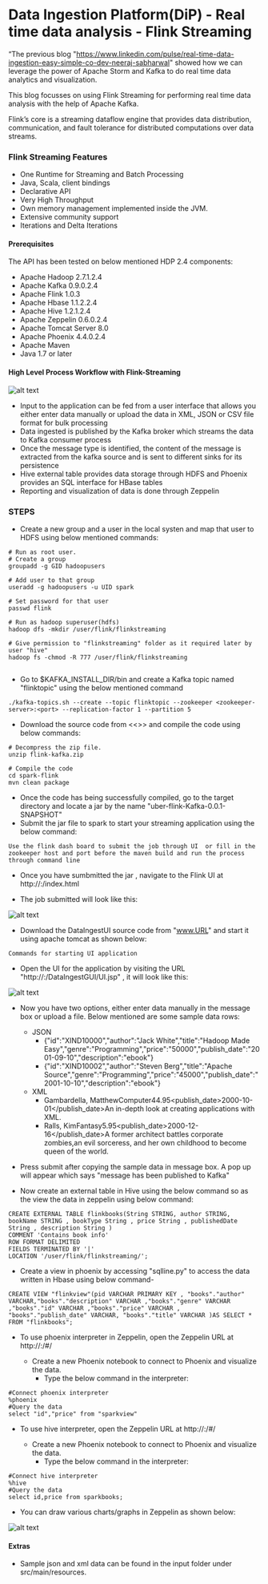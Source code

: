 # Data Ingestion Platform(DiP) - Real time data analysis - Flink Streaming

“The previous blog "https://www.linkedin.com/pulse/real-time-data-ingestion-easy-simple-co-dev-neeraj-sabharwal" showed how we can leverage the power of Apache Storm and Kafka to do real time data analytics and visualization.

This blog focusses on using Flink Streaming for performing real time data analysis with the help of Apache Kafka.

Flink’s core is a streaming dataflow engine that provides data distribution, communication, and fault tolerance for distributed computations over data streams.

### Flink Streaming Features

  - One Runtime for Streaming and Batch Processing
  - Java, Scala, client bindings
  - Declarative API
  - Very High Throughput 
  - Own memory management implemented inside the JVM.
  - Extensive community support
  - Iterations and Delta Iterations


#### Prerequisites
The API has been tested on below mentioned HDP 2.4 components:
- Apache Hadoop 2.7.1.2.4
- Apache Kafka 0.9.0.2.4	
- Apache Flink 1.0.3
- Apache Hbase 1.1.2.2.4
- Apache Hive 1.2.1.2.4
- Apache Zeppelin 0.6.0.2.4
- Apache Tomcat Server 8.0
- Apache Phoenix 4.4.0.2.4
- Apache Maven 
- Java 1.7 or later

#### High Level Process Workflow with Flink-Streaming

![alt text](https://github.com/sumit88/Data-Ingestion-Platform/blob/master/dataingest-flink/src/main/resources/images/Architecture.PNG "Logo Title Text 1") 

- Input to the application can be fed from a user interface that allows you either enter data manually or upload the data in XML, JSON or CSV file format for bulk processing
- Data ingested is published by the Kafka broker which streams the data to Kafka consumer process
- Once the message type is identified, the content of the message is extracted from the kafka source  and is sent to different sinks for its persistence 
- Hive external table provides data storage through HDFS and Phoenix provides an SQL interface for HBase tables
- Reporting and visualization  of data is done through Zeppelin

### STEPS
  - Create a new group and a user in the local systen and map that user to HDFS using below mentioned commands:
```
# Run as root user.
# Create a group
groupadd -g GID hadoopusers

# Add user to that group
useradd -g hadoopusers -u UID spark

# Set password for that user
passwd flink

# Run as hadoop superuser(hdfs)
hadoop dfs -mkdir /user/flink/flinkstreaming

# Give permission to "flinkstreaming" folder as it required later by user "hive"
hadoop fs -chmod -R 777 /user/flink/flinkstreaming


``` 


- Go to $KAFKA_INSTALL_DIR/bin and create a Kafka topic named "flinktopic" using the below mentioned command
```
./kafka-topics.sh --create --topic flinktopic --zookeeper <zookeeper-server>:<port> --replication-factor 1 --partition 5
```

- Download the source code from <<<TODO>>> and compile the code using below commands:

```
# Decompress the zip file.
unzip flink-kafka.zip

# Compile the code
cd spark-flink
mvn clean package
```

- Once the code has being successfully compiled, go to the target directory and locate a jar by the name "uber-flink-Kafka-0.0.1-SNAPSHOT"
- Submit the jar file to spark to start your streaming application using the below command:

```
Use the flink dash board to submit the job through UI  or fill in the zookeeper host and port before the maven build and run the process through command line

```

- Once you have sumbmitted the jar , navigate to the Flink UI at http://<spark-ui-server>:<port>/index.html

- The job submitted will look like this:

![alt text](https://github.com/sumit88/Data-Ingestion-Platform/blob/master/dataingest-flink/src/main/resources/images/FlinkDashBoard.PNG "Logo Title Text 1") 

- Download the DataIngestUI source code from "www.URL" and start it using apache tomcat as shown below:

```
Commands for starting UI application
```

- Open the UI for the application by visiting the URL "http://<tomcat-server>:<port>/DataIngestGUI/UI.jsp" , it will look like this:

![alt text](https://github.com/sumit88/Data-Ingestion-Platform/blob/master/dataingest-flink/src/main/resources/images/DataIngestUI.PNG "Logo Title Text 1") 

- Now you have two options, either enter data manually in the message box or upload a file. Below mentioned are some sample data rows:
    - JSON
        - {"id":"XIND10000","author":"Jack White","title":"Hadoop Made Easy","genre":"Programming","price":"50000","publish_date":"2001-09-10","description":"ebook"}
        - {"id":"XIND10002","author":"Steven Berg","title":"Apache Source","genre":"Programming","price":"45000","publish_date":"2001-10-10","description":"ebook"}
    - XML
       -    <catalog><book id="bk101"><author>Gambardella, Matthew</author><title>XML Developer's Guide</title><genre>Computer</genre><price>44.95</price><publish_date>2000-10-01</publish_date><description>An in-depth look at creating applications with XML.</description></book></catalog>
       -    <catalog><book id="bk102"><author>Ralls, Kim</author><title>Midnight Rain</title><genre>Fantasy</genre><price>5.95</price><publish_date>2000-12-16</publish_date><description>A former architect battles corporate zombies,an evil sorceress, and her own childhood to become queen of the world.</description></book></catalog>

-   Press submit after copying the sample data in message box. A pop up will appear which says "message has been published to Kafka"

- Now create an external table in Hive using the below command so as the view the data in zeppelin using below command:
    
```
CREATE EXTERNAL TABLE flinkbooks(String STRING, author STRING, bookName STRING , bookType String , price String , publishedDate String , description String )
COMMENT 'Contains book info'
ROW FORMAT DELIMITED
FIELDS TERMINATED BY '|'
LOCATION '/user/flink/flinkstreaming/';
```
- Create a view in phoenix by accessing "sqlline.py" to access the data written in Hbase using below command-

```
CREATE VIEW "flinkview"(pid VARCHAR PRIMARY KEY , "books"."author" VARCHAR,"books"."description" VARCHAR ,"books"."genre" VARCHAR ,"books"."id" VARCHAR ,"books"."price" VARCHAR , "books"."publish_date" VARCHAR, "books"."title" VARCHAR )AS SELECT * FROM "flinkbooks";
```
- To use phoenix interpreter in Zeppelin, open the Zeppelin URL at http://<zeppelin-server>:<port>/#/
    - Create a new Phoenix notebook to connect to Phoenix and visualize the data.
        - Type the below command in the interpreter:
```
#Connect phoenix interpreter
%phoenix
#Query the data
select "id","price" from "sparkview"
```

- To use hive interpreter, open the Zeppelin URL at http://<zeppelin-server>:<port>/#/
    -   Create a new Phoenix notebook to connect to Phoenix and visualize the data.
        -   Type the below command in the interpreter:
```
#Connect hive interpreter
%hive
#Query the data
select id,price from sparkbooks;
```

- You can draw various charts/graphs in Zeppelin as shown below:
 
![alt text](https://github.com/sumit88/Data-Ingestion-Platform/blob/master/dataingest-flink/src/main/resources/images/ZeppelinView.PNG "Logo Title Text 1") 

#### Extras
- Sample json and xml data can be found in the input folder under src/main/resources.